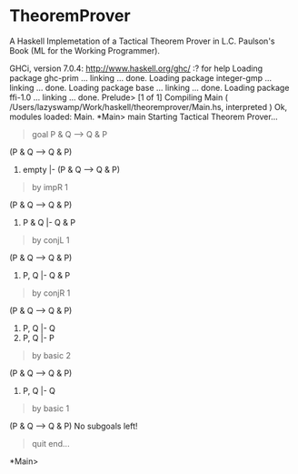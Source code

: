 TheoremProver
=============

A Haskell Implemetation of a Tactical Theorem Prover in L.C. Paulson's Book (ML for the Working Programmer).


GHCi, version 7.0.4: http://www.haskell.org/ghc/  :? for help
Loading package ghc-prim ... linking ... done.
Loading package integer-gmp ... linking ... done.
Loading package base ... linking ... done.
Loading package ffi-1.0 ... linking ... done.
Prelude> [1 of 1] Compiling Main             ( /Users/lazyswamp/Work/haskell/theoremprover/Main.hs, interpreted )
Ok, modules loaded: Main.
*Main> main
Starting Tactical Theorem Prover...
> goal P & Q --> Q & P

(P & Q --> Q & P)

1. empty  |- (P & Q --> Q & P)

> by impR 1

(P & Q --> Q & P)
 1. P & Q  |- Q & P

> by conjL 1

(P & Q --> Q & P)
 1. P, Q  |- Q & P

> by conjR 1

(P & Q --> Q & P)
 1. P, Q  |- Q
 2. P, Q  |- P

> by basic 2

(P & Q --> Q & P)
 1. P, Q  |- Q

> by basic 1

(P & Q --> Q & P)
No subgoals left!

> quit
end...

*Main> 
